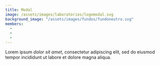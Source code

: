 ```yaml
---
title: Modal
image: /assets/images/laboratorios/logomodal.svg
background_image: "/assets/images/fundos/fundoneutro.svg"
members: 
  -
  -
  -
---
```

Lorem ipsum _dolor sit amet_, consectetur adipiscing elit, sed do eiusmod tempor incididunt ut labore et dolore magna aliqua.